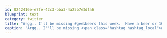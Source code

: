 ```yaml
---
id: 0242416e-e7fe-42c3-bba3-4a25b7e8dfa6
blueprint: text
category: twitter
title: "Argg.. I'll be missing #geekbeers this week.  Have a beer or 10 for me #LameBinaryJoke"
caption: 'Argg.. I''ll be missing <span class="hashtag hashtag_local">#<a href="http://tweettemp.darylchymko.ca/?tag=geekbeers">geekbeers</a> this week.  Have a beer or 10 for me <span class="hashtag hashtag_local">#<a href="http://tweettemp.darylchymko.ca/?tag=lamebinaryjoke">LameBinaryJoke</a>'
---
```

